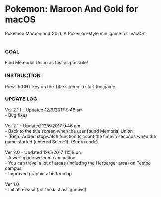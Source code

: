 # Pokemon: Maroon And Gold for macOS
Pokemon Maroon and Gold. A Pokemon-style mini game for macOS.<br>
<br>
<h3>GOAL</h3>
Find Memorial Union as fast as possible!<br>

<h3>INSTRUCTION</h3>
Press RIGHT key on the Title screen to start the game.<br>

<h3>UPDATE LOG</h3>
Ver 2.1.1 - Updated 12/6/2017 9:48 am<br>
- Bug fixes<br>
<br>
Ver 2.1 - Updated 12/6/2017 9:46 am<br>
- Back to the title screen when the user found Memorial Union<br>
- (Beta) Added stopwatch function to count the time in seconds when the game started (entered Scene1). (See in code)<br>
<br>
Ver 2.0 - Updated 12/5/2017 11:58 pm<br>
- A well-made welcome animation<br>
- You can travel a lot of areas (including the Herberger area) on Tempe campus<br>
- Improved graphics: better map<br>
<br>
Ver 1.0<br>
- Initial release (for the last assignment)<br>
